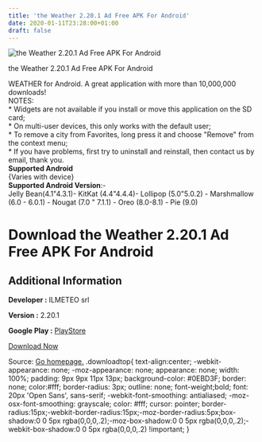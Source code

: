 ```yaml
---
title: 'the Weather 2.20.1 Ad Free APK For Android'
date: 2020-01-11T23:28:00+01:00
draft: false
---
```


![the Weather 2.20.1 Ad Free APK For Android](https://i0.wp.com/apkhome.net/wp-content/uploads/2020/01/the-Weather-2.20.1-Ad-Free.png "the Weather 2.20.1 Ad Free APK For Android")

  

the Weather 2.20.1 Ad Free APK For Android

WEATHER for Android. A great application with more than 10,000,000 downloads!  
NOTES:  
\* Widgets are not available if you install or move this application on the SD card;  
\* On multi-user devices, this only works with the default user;  
\* To remove a city from Favorites, long press it and choose "Remove" from the context menu;  
\* If you have problems, first try to uninstall and reinstall, then contact us by email, thank you.  
**Supported Android**  
{Varies with device}  
**Supported Android Version**:-  
Jelly Bean(4.1"4.3.1)- KitKat (4.4"4.4.4)- Lollipop (5.0"5.0.2) - Marshmallow (6.0 - 6.0.1) - Nougat (7.0 " 7.1.1) - Oreo (8.0-8.1) - Pie (9.0)

Download the Weather 2.20.1 Ad Free APK For Android
===================================================

Additional Information
----------------------

**Developer :** ILMETEO srl

**Version :** 2.20.1

**Google Play :** [PlayStore](https://play.google.com/store/apps/details?id=com.ilmeteo.android.ilmeteo&hl=en)

  

[Download Now](https://store4app.co/post/the-weather-2-20-1-ad-free-apk-for-android_1578765910)

  
Source: [Go homepage.](https://store4app.co/post/the-weather-2-20-1-ad-free-apk-for-android_1578765910) .downloadtop{ text-align:center; -webkit-appearance: none; -moz-appearance: none; appearance: none; width: 100%; padding: 9px 9px 11px 13px; background-color: #0EBD3F; border: none; color:#fff; border-radius: 3px; outline: none; font-weight;bold; font: 20px 'Open Sans', sans-serif; -webkit-font-smoothing: antialiased; -moz-osx-font-smoothing: grayscale; color: #fff; cursor: pointer; border-radius:15px;-webkit-border-radius:15px;-moz-border-radius:5px;box-shadow:0 0 5px rgba(0,0,0,.2);-moz-box-shadow:0 0 5px rgba(0,0,0,.2);-webkit-box-shadow:0 0 5px rgba(0,0,0,.2) !important; }